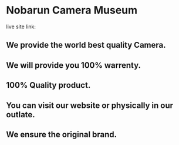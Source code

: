 # Nobarun Camera Museum

live site link:

## We provide the world best quality Camera.
## We will provide you 100% warrenty.
## 100% Quality product.
## You can visit our website or physically in our outlate.
## We ensure the original brand.

